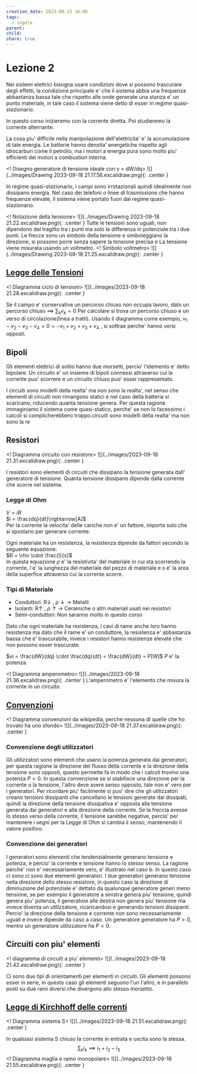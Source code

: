 ```yaml
---
creation_date: 2023-09-13 16:06
tags:
  - ingele
parent: 
child: 
share: true
---
```


# Lezione 2

Nei sistemi elettrici bisogna usare condizioni dove si possono trascurare degli effetti, la condizione principale e' che il sistema abbia una frequenza abbastanza bassa tale che rispetto alle onde generate una stanza e' un punto materiale, in tale caso il sistema viene detto di esser in regime quasi-stazionario. 

In questo corso inizieremo con la corrente diretta. Poi studieremo la corrente alternante.

La cosa piu' difficile nella manipolazione dell'elettricita' e' la accumulazione di tale energia. Le batterie hanno densita' energetiche rispetto agli idrocarburi come il petrolio, ma i motori a energia pura sono molto piu' efficienti dei motori a combustion interna.

<! Disegno generatore di tensione ideale con v = dW/dq>
![](../images/Drawing 2023-09-18 21.17.56.excalidraw.png){: .center }

In regime quasi-stazionario, i campi sono irrotazionali quindi idealmente non dissipano energia. Nel caso dei telefoni o linee di trasmissione che hanno frequenze elevate, il sistema viene portato fuori dal regime quasi-stazionario.

<! Notazione della tensione>
![](../images/Drawing 2023-09-18 21.22.excalidraw.png){: .center }
Tutte le tensioni sono uguali, non dipendono dal tragitto tra i punti ma solo la differenza in potenziale tra i due punti. Le frecce sono un simbolo della tensione e simboleggiano la direzione, si possono porre senza sapere la tensione precisa e 
La tensione viene misurata usando un voltmetro. 
<! Simbolo voltmetro>
![](../images/Drawing 2023-09-18 21.25.excalidraw.png){: .center }

## [Legge delle Tensioni](https://it.wikipedia.org/wiki/Leggi_di_Kirchhoff)

<! DIagramma ciclo di tensioni>
![](../images/2023-09-18 21.28.excalidraw.png){: .center }


Se il campo e' conservative un percorso chiuso non occupa lavoro, dato un percorso chiuso $\implies$ $\sum_kv_k=0$
Per calcolare si trova un percorso chiuso e un verso di circolazione(linea a tratti). Usando il diagramma come esempio, $v_1-v_2-v_3-v_4 = 0=-v_1+v_2+v_3+v_4$ , si sottrae perche' hanno versi opposti. 

## Bipoli

Gli elementi elettrici di solito hanno due morsetti, percio' l'elemento e' detto bipolare. Un circuito e' un insieme di bipoli connessi attraverso cui la corrente puo' scorrere e un circuito chiuso puo' esser rappresentato.

I circuiti sono modelli della realta' ma non sono la realta', nel senso che elementi di circuiti non rimangono statici e nel caso della batteria si scaricano, riducendo quanta tensione genera. Per questa ragione immaginiamo il sistema come quasi-statico, perche' se non lo facessimo i calcoli si complicherebbero troppo.circuiti sono modelli della realta' ma non sono la re
## Resistori

<! Diagramma circuito con resistore>
![](../images/2023-09-18 21.31.excalidraw.png){: .center }

I resistori sono elementi di circuiti che dissipano la tensione generata dall' generatore di tensione. Quanta tensione dissipano dipende dalla corrente che scorre nel sistema.

### Legge di Ohm

$V = iR$<br />
$i = \frac{dq}{dt}\rightarrow[A]$<br />
Per la corrente la velocita' delle cariche non e' un fattore, importa solo che si spostano per generare corrente.

Ogni materiale ha un resistenza, la resistenza dipende da fattori secondo la seguente equazione:<br />
$R = \rho \cdot \frac{l}{s}$<br />
In questa equazione $\rho$ e' la resistivita' del materiale in cui sta scorrendo la corrente, $l$ e' la lunghezza del materiale del pezzo di materiale e $s$ e' la area della superfice attraverso cui la corrente scorre.

### Tipi di Materiale

- Conduttori: R$\downarrow$ , $\rho\downarrow \rightarrow$ Metalli
- Isolanti: R$\uparrow$ , $\rho\uparrow\rightarrow$ Ceramiche o altri materiali usati nei resistori
- Semi-conduttori: Non saranno molto in questo corso

Dato che ogni materiale ha resistenza, i cavi di rame anche loro hanno resistenza ma dato che il rame e' un conduttore, la resistenza e' abbastanza bassa che e' trascurabile, invece i resistori hanno resistenze elevate che non possono esser trascurate.

$vi = \frac{dW}{dq} \cdot \frac{dq}{dt} = \frac{dW}{dt} = P[W]$
$P$ e' la potenza.

<! Diagramma amperometro>
![](../images/2023-09-18 21.36.excalidraw.png){: .center }
L'amperometro e' l'elemento che misura la corrente in un circuito.

## [Convenzioni](https://it.wikipedia.org/wiki/Convenzione_degli_utilizzatori_e_dei_generatori)

<! Diagramma convenzioni da wikipedia, perche nessuna di quelle che ho trovato ha uno sfondo>
![](../images/2023-09-18 21.37.excalidraw.png){: .center }
### Convenzione degli utilizzatori

Gli utilizzatori sono elementi che usano la potenza generata dai generatori, per questa ragione la direzione del flusso della corrente e la direzione della tensione sono opposti, questo permette fa in modo che i calcoli trovino una potenza $P<0$. In questa convenzione se si stabilisce una direzione per la corrente o la tensione, l'altro deve avere senso opposto, tale non e' vero per i generatori. Per ricordare piu' facilmente si puo' dire che gli utilizzatori creano tensioni dissipanti che cancellano le tensioni generate dai dissipati, quindi la direzione della tensione dissipativa e' opposta alla tensione generata dai generatori e alla direzione della corrente. Se la freccia avesse lo stesso verso della corrente, il tensione sarebbe negative, percio' per mantenere i segni per la Legge di Ohm si cambia il senso, mantenendo il valore positivo.
### Convenzione dei generatori

I generatori sono elementi che tendenzialmente generano tensione e potenza, e percio' la corrente e tensione hanno lo stesso senso. La ragione perche' non e' necessariamente vero, e' illustrato nel caso b. In questo caso ci sono ci sono due elementi generatori. I due generatori generano tensione nella direzione dello stesso resistore, in questo caso la direzione di diminuzione del potenziale e' dettato da qualunque generatore generi meno tensione, se per esempio il generatore a sinistra genera piu' tensione, quindi genera piu' potenza, il generatore alle destra non genera piu' tensione ma invece diventa un utilizzatore, ricaricandosi e generando tensioni dissipanti. Percio' la direzione della tensione e corrente non sono necessariamente uguali e invece dipende da caso a caso. Un generatore generatore ha $P>0$, mentre un generatore utilizzatore ha $P<0$.

## Circuiti con piu' elementi

<! diagramma di circuiti a piu' elementi>
![](../images/2023-09-18 21.42.excalidraw.png){: .center }

Ci sono due tipi di orientamenti per elementi in circuiti. Gli elementi possono esser in serie, in questo caso gli elementi seguono l'un l'altro, e in parallelo posti su due rami diversi che divergono allo stesso morsetto.

## [Legge di Kirchhoff delle correnti](https://it.wikipedia.org/wiki/Leggi_di_Kirchhoff)

<! Diagramma sistema S>
![](../images/2023-09-18 21.51.excalidraw.png){: .center }

In qualsiasi sistema S chiuso la corrente in entrata e uscita sono la stessa.
$$\sum_{k}i_{k}\implies i_1+i_2-i_3$$
<! Diagramma maglia e ramo monopolare>
![](../images/2023-09-18 21.55.excalidraw.png){: .center }

